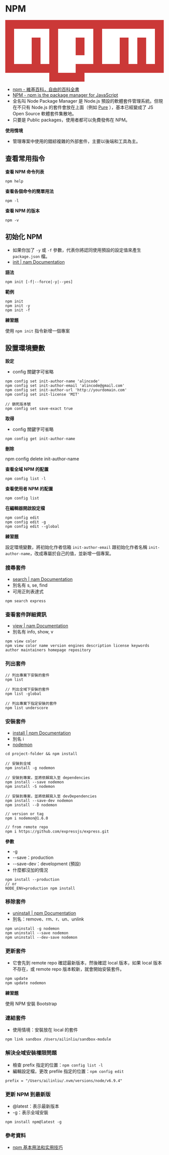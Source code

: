 # NPM

<svg viewBox="0 0 18 7">
	<path fill="#CB3837" d="M0,0v6h5v1h4v-1h9v-6"></path>
	<path fill="#FFF" d="M1,1v4h2v-3h1v3h1v-4h1v5h2v-4h1v2h-1v1h2v-4h1v4h2v-3h1v3h1v-3h1v3h1v-4"></path>
</svg>

* [npm - 維基百科，自由的百科全書](https://zh.wikipedia.org/wiki/Npm)
* [NPM - npm is the package manager for JavaScript ](https://www.npmjs.com/)
* 全名叫 Node Package Manager 是 Node.js 預設的軟體套件管理系統。但現在不只有 Node.js 的套件會放在上面（例如 [Pure](https://www.npmjs.com/package/purecss) ），基本已經變成了 JS Open Source 軟體套件集散地。
* 只要是 Public packages，使用者都可以免費發佈在 NPM。

**使用情境**

* 管理專案中使用的錯綜複雜的外部套件，主要以後端和工具為主。

## 查看常用指令

**查看 NPM 命令列表**

```
npm help
```

**查看各個命令的簡單用法**

```
npm -l
```
**查看 NPM 的版本**

```
npm -v
```

## 初始化 NPM

* 如果你加了 `-y` 或 `-f` 參數，代表你將認同使用預設的設定值來產生 `package.json` 檔。
* [init | nam Documentation](https://docs.npmjs.com/cli/init)

**語法**

```
npm init [-f|--force|-y|--yes]
```

**範例**

```
npm init
npm init -y
npm init -f
```

**練習題**

使用 `npm init` 指令新增一個專案

## 設置環境變數

**設定**

* config 關鍵字可省略

```
npm config set init-author-name 'alincode'
npm config set init-author-email 'alincode@gmail.com'
npm config set init-author-url 'http://yourdomain.com'
npm config set init-license 'MIT'

// 鎖死版本號
npm config set save-exact true
```

**取得**

* config 關鍵字可省略

```
npm config get init-author-name
```

**刪除**

npm config delete init-author-name

**查看全域 NPM 的配置**

```
npm config list -l
```

**查看使用者 NPM 的配置**

```
npm config list
```

**在編輯器開啟設定檔**

```
npm config edit
npm config edit -g
npm config edit --global
```

**練習題**

設定環境變數，將初始化作者信箱 `init-author-email` 跟初始化作者名稱 `init-author-name`，改成專屬於自己的值，並新增一個專案。

### 搜尋套件

<!--
例如 npm search sails
-->

* [search | nam Documentation](https://docs.npmjs.com/cli/search)
* 別名有 s, se, find
* 可用正則表達式

```
npm search express
```

### 查看套件詳細資訊

 * [view | nam Documentation](https://docs.npmjs.com/cli/view)
 * 別名有 info, show, v

```
npm view color
npm view color name version engines description license keywords author maintainers homepage repository
```

### 列出套件

```
// 列出專案下安裝的套件
npm list

// 列出全域下安裝的套件
npm list -global

// 列出專案下指定安裝的套件
npm list underscore
```

### 安裝套件

* [install | npm Documentation](https://docs.npmjs.com/cli/install)
* 別名 i
* [nodemon](https://nodemon.io/)

```
cd project-folder && npm install

// 安裝到全域
npm install -g nodemon

// 安裝到專案，並將依賴寫入至 dependencies
npm install --save nodemon
npm install -S nodemon

// 安裝到專案，並將依賴寫入至 devDependencies
npm install --save-dev nodemon
npm install --D nodemon

// version or tag
npm i nodemon@1.6.0

// from remote repo
npm i https://github.com/expressjs/express.git
```

**參數**

* -g
* --save：production
* --save-dev：development (預設)
* 什麼都沒加的情況

<!-- 示範有 -g -S 的情況，及沒有加 --save 的情況。 -->

```
npm install --production
// or
NODE_ENV=production npm install
```

### 移除套件

* [uninstall | npm Documentation](https://docs.npmjs.com/cli/uninstall)
* 別名：remove、rm、r、un、unlink

```
npm uninstall -g nodemon
npm uninstall --save nodemon
npm uninstall --dev-save nodemon
```

### 更新套件

* 它會先到 remote repo 確認最新版本，然後確認 local 版本，如果 local 版本不存在，或 remote repo 版本較新，就會開始安裝套件。

```
npm update
npm update nodemon
```

**練習題**

使用 NPM 安裝 Bootstrap

### 連結套件

* 使用情境：安裝放在 local 的套件

```
npm link sandbox /Users/ailinliu/sandbox-module
```

<!-- 省略了發佈 npm 的部分，等到上 NodeJS 的時候在教。 -->

### 解決全域安裝權限問題

* 檢查 prefix 指定的位置：`npm config list -l`
* 編輯設定檔，更改 prefile 指定的位置：`npm config edit`

```
prefix = "/Users/ailinliu/.nvm/versions/node/v6.9.4"
```

### 更新 NPM 到最新版

* @latest：表示最新​​版本
* -g：表示全域安裝

```
npm install npm@latest -g
```

### 參考資料

* [npm 基本用法和实用技巧](https://github.com/theicebear/npm-basic-usage)
